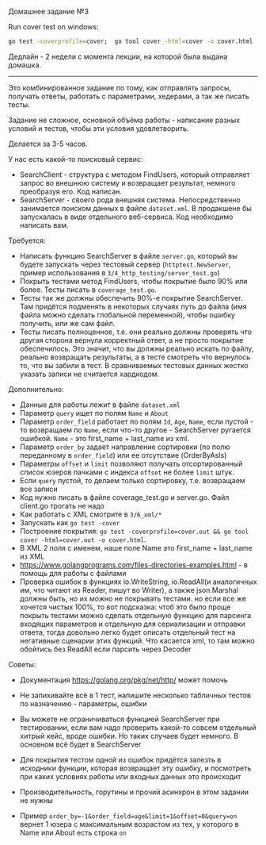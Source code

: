 Домашнее задание №3

Run cover test on windows:
```bash
go test -coverprofile=cover;  go tool cover -html=cover -o cover.html
```

Дедлайн - 2 недели с момента лекции, на которой была выдана домашка.

---------

Это комбинированное задание по тому, как отправлять запросы, получать ответы, работать с параметрами, хедерами, а так же писать тесты.

Задание не сложное, основной объёма работы - написание разных условий и тестов, чтобы эти условия удовлетворить.

Делается за 3-5 часов.

У нас есть какой-то поисковый сервис:

* SearchClient - структура с методом FindUsers, который отправляет запрос во внешнюю систему и возвращает результат, немного преобразуя его. Код написан.
* SearchServer - своего рода внешняя система. Непосредственно занимается поиском данных в файле `dataset.xml`. В продакшене бы запускалась в виде отдельного веб-сервиса. Код необходимо написать вам.

Требуется:

* Написать функцию SearchServer в файле `server.go`, который вы будете запускать через тестовый сервер (`httptest.NewServer`, пример использования в `3/4_http_testing/server_test.go`)
* Покрыть тестами метод FindUsers, чтобы покрытие было 90% или более. Тесты писать в `coverage_test.go`.
* Тесты так же должны обеспечить 90%-е покрытие SearchServer. Там придётся подменять в некоторых случаях путь до файла (имя файла можно сделать глобальной переменной), чтобы ошибку получить, или же сам файл.
* Тесты писать полноценное, т.е. они реально должны проверять что другая сторона вернула корректный ответ, а не просто покрытие обеспечилось. Это значит, что вы должны реально искать по файлу, реально возвращать результаты, а в тесте смотреть что вернулось то, что вы забили в тест. В сравниваемых тестовых данных жестко указать записи не считается хардкодом.

Дополнительно:

* Данные для работы лежит в файле `dataset.xml`
* Параметр `query` ищет по полям `Name` и `About`
* Параметр `order_field` работает по полям `Id`, `Age`, `Name`, если пустой - то возвращаем по `Name`, если что-то другое - SearchServer ругается ошибкой. `Name` - это first_name + last_name из xml.
* Параметр `order_by` задает направление сортировки (по полю переданному в `order_field`) или ее отсутствие (OrderByAsIs)
* Параметры `offset` и `limit` позволяют получать отсортированный список юзеров пачками с индекса `offset` не более `limit` штук.
* Если `query` пустой, то делаем только сортировку, т.е. возвращаем все записи
* Код нужно писать в файле coverage_test.go и server.go. Файл client.go трогать не надо
* Как работать с XML смотрите в `3/6_xml/*`
* Запускать как `go test -cover`
* Построение покрытия: `go test -coverprofile=cover.out && go tool cover -html=cover.out -o cover.html`.
* В XML 2 поля с именем, наше поле Name это first_name + last_name из XML
* <https://www.golangprograms.com/files-directories-examples.html> - в помощь для работы с файлами
* Проверка ошибок в функциях io.WriteString, io.ReadAll(и аналогичных им, что читают из Reader, пишут во Writer), а также json.Marshal должны быть, но их можно не покрывать тестами. но если все же хочется чистых 100%, то вот подсказка: чтоб это было проще покрыть тестами можно сделать отдельную функцию для парсинга входящих параметров и отдельную для сериализации и отправки ответа, тогда довольно легко будет описать отдельный тест на негативные сценарии этих функций. Что касается xml, то там можно обойтись без ReadAll если парсить через Decoder

Советы:

* Документация https://golang.org/pkg/net/http/ может помочь
* Не запихивайте всё в 1 тест, напишите несколько табличных тестов по назначению - параметры, ошибки
* Вы можете не ограничиваться функцией SearchServer при тестировании, если вам надо проверить какой-то совсем отдельный хитрый кейс, вроде ошибки. Но таких случаев будет немного. В основном всё будет в SearchServer
* Для покрытия тестом одной из ошибок придётся залезть в исходники функции, которая возвращает эту ошибку, и посмотреть при каких условиях работы или входных данных это происходит
* Производительность, горутины и прочий асинхрон в этом задании не нужны

* Пример `order_by=-1&order_field=age&limit=1&offset=0&query=on` вернет 1 юзера с максимальным возрастом из тех, у которого в Name или About есть строка `on`
